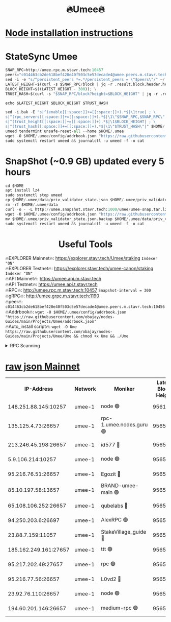 <h1 align="center"> 🔥Umee🔥</h1>


[Node installation instructions](https://github.com/obajay/nodes-Guides/tree/main/Projects/Umee)
=
# StateSync Umee
```python
SNAP_RPC=http://umee.rpc.m.stavr.tech:10457
peers="c014463cb2de618bef420e40f503c5e57decade4@umee.peers.m.stavr.tech:10456"
sed -i -e "s/^persistent_peers *=.*/persistent_peers = \"$peers\"/" ~/.umee/config/config.toml
LATEST_HEIGHT=$(curl -s $SNAP_RPC/block | jq -r .result.block.header.height); \
BLOCK_HEIGHT=$((LATEST_HEIGHT - 300)); \
TRUST_HASH=$(curl -s "$SNAP_RPC/block?height=$BLOCK_HEIGHT" | jq -r .result.block_id.hash)

echo $LATEST_HEIGHT $BLOCK_HEIGHT $TRUST_HASH

sed -i.bak -E "s|^(enable[[:space:]]+=[[:space:]]+).*$|\1true| ; \
s|^(rpc_servers[[:space:]]+=[[:space:]]+).*$|\1\"$SNAP_RPC,$SNAP_RPC\"| ; \
s|^(trust_height[[:space:]]+=[[:space:]]+).*$|\1$BLOCK_HEIGHT| ; \
s|^(trust_hash[[:space:]]+=[[:space:]]+).*$|\1\"$TRUST_HASH\"|" $HOME/.umee/config/config.toml
umeed tendermint unsafe-reset-all --home $HOME/.umee
wget -O $HOME/.umee/config/addrbook.json "https://raw.githubusercontent.com/obajay/nodes-Guides/main/Projects/Umee/addrbook.json"
sudo systemctl restart umeed && journalctl -u umeed -f -o cat
```
# SnapShot (~0.9 GB) updated every 5 hours
```python
cd $HOME
apt install lz4
sudo systemctl stop umeed
cp $HOME/.umee/data/priv_validator_state.json $HOME/.umee/priv_validator_state.json.backup
rm -rf $HOME/.umee/data
curl -o - -L http://umee.snapshot.stavr.tech:1000/umee/umee-snap.tar.lz4 | lz4 -c -d - | tar -x -C $HOME/.umee --strip-components 2
wget -O $HOME/.umee/config/addrbook.json "https://raw.githubusercontent.com/obajay/nodes-Guides/main/Projects/Umee/addrbook.json"
mv $HOME/.umee/priv_validator_state.json.backup $HOME/.umee/data/priv_validator_state.json
sudo systemctl restart umeed && journalctl -u umeed -f -o cat
```
 <h1 align="center"> Useful Tools</h1>

🔥EXPLORER Mainnet🔥:      https://explorer.stavr.tech/Umee/staking             `Indexer "ON"` \
🔥EXPLORER Testnet🔥:        https://explorer.stavr.tech/umee-canon/staking      `Indexer "ON"` \
🔥API Mainnet🔥:                   https://umee.api.m.stavr.tech \
🔥API Testnet🔥:                     https://umee.api.t.stavr.tech \
🔥RPC🔥:                                   http://umee.rpc.m.stavr.tech:10457                     `Snapshot-interval = 300` \
🔥gRPC🔥:                              http://umee.grpc.m.stavr.tech:1190 \
🔥peer🔥:                     `c014463cb2de618bef420e40f503c5e57decade4@umee.peers.m.stavr.tech:10456` \
🔥Addrbook🔥:    ```wget -O $HOME/.umee/config/addrbook.json "https://raw.githubusercontent.com/obajay/nodes-Guides/main/Projects/Umee/addrbook.json"``` \
🔥Auto_install script🔥: ```wget -O Ume https://raw.githubusercontent.com/obajay/nodes-Guides/main/Projects/Umee/Ume && chmod +x Ume && ./Ume```

<details>
<summary>RPC Scanning</summary>

<h2 align="center"> We scan nodes in real time every 4 hours. And we provide the final result of RPC endpoints.
We cannot influence the operation of these nodes in any way. </h2>


```python
If Voting Power is higher than 0 --> then the Node is a validator of the network and may be subject to attack and be a potential threat to the chain.
```
```python
We marked such validators with a red symbol
```

</details>

[raw json Mainnet](https://rpc-check.umeem.stavr.tech/umeem/rpc-umeem-result.json)
=



<table><tr><th>IP-Address</th><th>Network</th><th>Moniker</th><th>Latest Block Height</th><th>Earliest Block Height</th><th>Catching Up</th><th>Tx Index</th><th>Voting Power</th><th>Scan Time</th></tr><tr><td>148.251.88.145:10257</td><td>umee-1</td><td>node 🟢</td><td>9561500</td><td>5050395</td><td>False</td><td>on</td><td>0</td><td>2023-12-07T00:04:27.596267211UTC</td></tr><tr><td>135.125.4.73:26657</td><td>umee-1</td><td>rpc-1.umee.nodes.guru 🟢</td><td>9565324</td><td>5167386</td><td>False</td><td>on</td><td>0</td><td>2023-12-07T00:06:03.643275603UTC</td></tr><tr><td>213.246.45.198:26657</td><td>umee-1</td><td>id577 🔴</td><td>9565308</td><td>7100001</td><td>False</td><td>on</td><td>35122772</td><td>2023-12-07T00:04:30.004211998UTC</td></tr><tr><td>5.9.106.214:10257</td><td>umee-1</td><td>node 🟢</td><td>9565319</td><td>7942001</td><td>False</td><td>on</td><td>0</td><td>2023-12-07T00:05:34.303666424UTC</td></tr><tr><td>95.216.76.51:26657</td><td>umee-1</td><td>Egozit 🔴</td><td>9565324</td><td>8262001</td><td>False</td><td>off</td><td>38069169</td><td>2023-12-07T00:06:03.300539433UTC</td></tr><tr><td>85.10.197.58:13657</td><td>umee-1</td><td>BRAND-umee-main 🟢</td><td>9565312</td><td>8427832</td><td>False</td><td>on</td><td>0</td><td>2023-12-07T00:04:49.558058784UTC</td></tr><tr><td>65.108.106.252:26657</td><td>umee-1</td><td>qubelabs 🔴</td><td>9565312</td><td>8825432</td><td>False</td><td>on</td><td>37175238</td><td>2023-12-07T00:04:49.993801388UTC</td></tr><tr><td>94.250.203.6:26697</td><td>umee-1</td><td>AlexRPC 🟢</td><td>9565310</td><td>8910001</td><td>False</td><td>on</td><td>0</td><td>2023-12-07T00:04:40.989587507UTC</td></tr><tr><td>23.88.7.159:11057</td><td>umee-1</td><td>StakeVillage_guide 🔴</td><td>9565318</td><td>9137726</td><td>False</td><td>on</td><td>1317065</td><td>2023-12-07T00:05:27.927086370UTC</td></tr><tr><td>185.162.249.161:27657</td><td>umee-1</td><td>ttt 🟢</td><td>9565317</td><td>9321953</td><td>False</td><td>on</td><td>0</td><td>2023-12-07T00:05:19.369663202UTC</td></tr><tr><td>95.217.202.49:27657</td><td>umee-1</td><td>rpc 🟢</td><td>9565317</td><td>9440090</td><td>False</td><td>on</td><td>0</td><td>2023-12-07T00:05:19.046352303UTC</td></tr><tr><td>95.216.77.56:26657</td><td>umee-1</td><td>L0vd2 🔴</td><td>9565327</td><td>9465327</td><td>False</td><td>off</td><td>37851120</td><td>2023-12-07T00:06:20.936599278UTC</td></tr><tr><td>23.92.76.110:26657</td><td>umee-1</td><td>node 🟢</td><td>9565330</td><td>9468001</td><td>False</td><td>on</td><td>0</td><td>2023-12-07T00:06:42.468501400UTC</td></tr><tr><td>194.60.201.146:26657</td><td>umee-1</td><td>medium-rpc 🟢</td><td>9565310</td><td>9484365</td><td>False</td><td>on</td><td>0</td><td>2023-12-07T00:04:36.486977687UTC</td></tr></table>